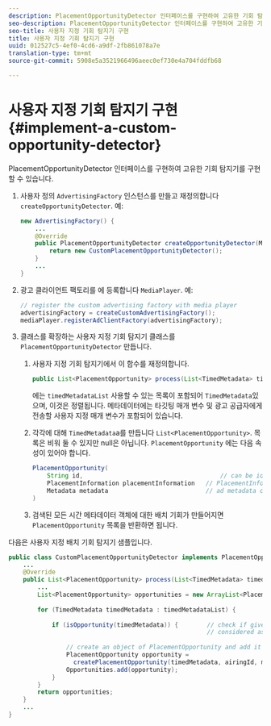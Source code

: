 ```yaml
---
description: PlacementOpportunityDetector 인터페이스를 구현하여 고유한 기회 탐지기를 구현할 수 있습니다.
seo-description: PlacementOpportunityDetector 인터페이스를 구현하여 고유한 기회 탐지기를 구현할 수 있습니다.
seo-title: 사용자 지정 기회 탐지기 구현
title: 사용자 지정 기회 탐지기 구현
uuid: 012527c5-4ef0-4cd6-a9df-2fb861078a7e
translation-type: tm+mt
source-git-commit: 5908e5a3521966496aeec0ef730e4a704fddfb68

---
```



# 사용자 지정 기회 탐지기 구현 {#implement-a-custom-opportunity-detector}

PlacementOpportunityDetector 인터페이스를 구현하여 고유한 기회 탐지기를 구현할 수 있습니다.

1. 사용자 정의 `AdvertisingFactory` 인스턴스를 만들고 재정의합니다 `createOpportunityDetector`. 예:

   ```java
   new AdvertisingFactory() { 
       ... 
       @Override 
       public PlacementOpportunityDetector createOpportunityDetector(MediaPlayerItem item) { 
           return new CustomPlacementOpportunityDetector(); 
       } 
       ... 
   }
   ```

1. 광고 클라이언트 팩토리를 에 등록합니다 `MediaPlayer`. 예:

   ```java
   // register the custom advertising factory with media player 
   advertisingFactory = createCustomAdvertisingFactory(); 
   mediaPlayer.registerAdClientFactory(advertisingFactory);
   ```

1. 클래스를 확장하는 사용자 지정 기회 탐지기 클래스를 `PlacementOpportunityDetector` 만듭니다.
   1. 사용자 지정 기회 탐지기에서 이 함수를 재정의합니다.

      ```java
      public List<PlacementOpportunity> process(List<TimedMetadata> timedMetadataList, Metadata metadata)
      ```

      에는 `timedMetadataList` 사용할 수 있는 목록이 포함되어 `TimedMetadata`있으며, 이것은 정렬됩니다. 메타데이터에는 타깃팅 매개 변수 및 광고 공급자에게 전송할 사용자 지정 매개 변수가 포함되어 있습니다.

   1. 각각에 대해 `TimedMetadata`a를 만듭니다 `List<PlacementOpportunity>`. 목록은 비워 둘 수 있지만 null은 아닙니다. `PlacementOpportunity` 에는 다음 속성이 있어야 합니다.

      ```java
      PlacementOpportunity( 
          String id,                                      // can be id from timedMetadata 
          PlacementInformation placementInformation   // PlacementInformation object containing Type, time, duration 
          Metadata metadata                           // ad metadata containing targeting params sent to the ad provider 
      )
      ```

   1. 검색된 모든 시간 메타데이터 객체에 대한 배치 기회가 만들어지면 `PlacementOpportunity` 목록을 반환하면 됩니다.

다음은 사용자 지정 배치 기회 탐지기 샘플입니다.

```java
public class CustomPlacementOpportunityDetector implements PlacementOpportunityDetector { 
    ... 
    @Override 
    public List<PlacementOpportunity> process(List<TimedMetadata> timedMetadataList, Metadata metadata) { 
        ... 
        List<PlacementOpportunity> opportunities = new ArrayList<PlacementOpportunity>(); 
 
        for (TimedMetadata timedMetadata : timedMetadataList) { 
 
            if (isOpportunity(timedMetadata)) {        // check if given timedMetadata should be  
                                                       // considered as an opportunity 
 
                // create an object of PlacementOpportunity and add it to the opportunities list 
                PlacementOpportunity opportunity =  
                  createPlacementOpportunity(timedMetadata, airingId, metadata); 
                Opportunities.add(opportunity); 
            } 
        } 
        return opportunities; 
    }    
    ... 
} 
```

